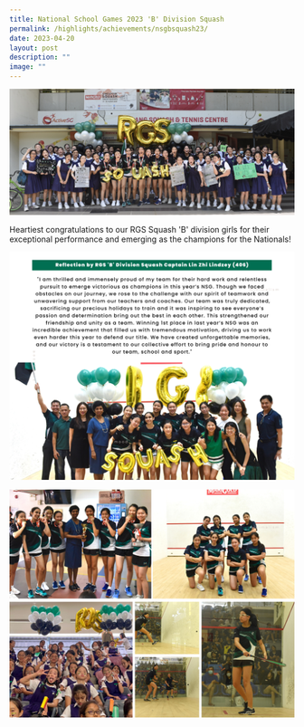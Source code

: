 ```yaml
---
title: National School Games 2023 'B' Division Squash
permalink: /highlights/achievements/nsgbsquash23/
date: 2023-04-20
layout: post
description: ""
image: ""
---
```

![](/images/squashb20231.JPG)

Heartiest congratulations to our RGS Squash 'B' division girls for their exceptional performance and emerging as the champions for the Nationals!

![](/images/squash%20refelction.jpg)



![](/images/squashb20232.jpg)